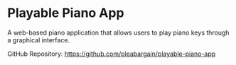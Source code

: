 # Playable Piano App

A web-based piano application that allows users to play piano keys through a graphical interface.

GitHub Repository: https://github.com/pleabargain/playable-piano-app
